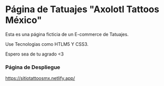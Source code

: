 # Página de Tatuajes "Axolotl Tattoos México"

Esta es una página ficticia de un E-commerce de Tatuajes.

Use Tecnologias como HTLM5 Y CSS3.

Espero sea de tu agrado <3 

### Página de Despliegue 
https://sitiotattoosmx.netlify.app/